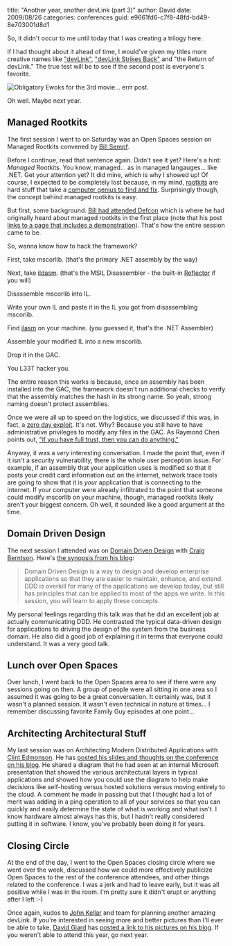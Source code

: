 
title: "Another year, another devLink (part 3)"
author: David
date: 2009/08/26
categories: conferences
guid: e9661fd6-c7f8-48fd-bd49-8e703001d8d1

So, it didn't occur to me until today that I was creating a trilogy here.

If I had thought about it ahead of time, I would've given my titles more
creative names like
["devLink"](/blog/2009/08/24/another-year-another-devlink-part-1/), ["devLink
Strikes Back"](/blog/2009/08/25/another-year-another-devlink-part-2/) and "the
Return of devLink." The true test will be to see if the second post is
everyone's favorite. 

![Obligatory Ewoks for the 3rd movie... errr post.](https://s3.amazonaws.com/mohundro/blog/WindowsLiveWriter/AnotheryearanotherdevLinkpart3_BC80/image_3.png)

Oh well. Maybe next year. 

## Managed Rootkits

The first session I went to on Saturday was an Open Spaces session on Managed
Rootkits convened by [Bill Sempf](http://www.sempf.net/). 

Before I continue, read that sentence again. Didn't see it yet? Here's a hint:
*Managed* Rootkits. You know, managed... as in managed langauges... like .NET.
Get your attention yet? It did mine, which is why I showed up! Of course, I
expected to be completely lost because, in my mind,
[rootkits](http://en.wikipedia.org/wiki/Rootkit) are hard stuff that take a
[computer genius to find and
fix](http://blogs.technet.com/markrussinovich/archive/2005/10/31/sony-rootkits-and-digital-rights-management-gone-too-far.aspx).
Surprisingly though, the concept behind managed rootkits is easy. 

But first, some background. [Bill had attended
Defcon](http://www.sempf.net/post/Defcon-Recap.aspx) which is where he had
originally heard about managed rootkits in the first place (note that his post
[links to a page that includes a
demonstration](http://www.applicationsecurity.co.il/english/NETFrameworkRootkits/tabid/161/Default.aspx)).
That's how the entire session came to be. 

So, wanna know how to hack the framework? 

First, take mscorlib. (that's the primary .NET assembly by the way) 

Next, take
[ildasm](http://msdn.microsoft.com/en-us/library/f7dy01k1%28VS.80%29.aspx).
(that's the MSIL Disassembler - the built-in
[Reflector](http://www.red-gate.com/products/reflector/) if you will) 

Disassemble mscorlib into IL. 

Write your own IL and paste it in the IL you got from disassembling mscorlib. 

Find [ilasm](http://msdn.microsoft.com/en-us/library/496e4ekx%28VS.80%29.aspx)
on your machine. (you guessed it, that's the .NET Assembler) 

Assemble your modified IL into a new mscorlib. 

Drop it in the GAC. 

You L33T hacker you. 

The entire reason this works is because, once an assembly has been installed
into the GAC, the framework doesn't run additional checks to verify that the
assembly matches the hash in its strong name. So yeah, strong naming doesn't
protect assemblies. 

Once we were all up to speed on the logistics, we discussed if this was, in
fact, a [zero day exploit](http://en.wikipedia.org/wiki/Zero_day_attack). It's
not. Why? Because you still have to have administrative privileges to modify
any files in the GAC. As Raymond Chen points out, ["if you have full trust,
then you can do
anything."](http://blogs.msdn.com/oldnewthing/archive/2009/01/21/9353310.aspx) 

Anyway, it was a *very* interesting conversation. I made the point that, even
if it isn't a security vulnerability, there is the whole user perception issue.
For example, if an assembly that your application uses is modified so that it
posts your credit card information out on the internet, network trace tools are
going to show that it is *your* application that is connecting to the internet.
If your computer were already infiltrated to the point that someone could
modify mscorlib on your machine, though, managed rootkits likely aren't your
biggest concern. Oh well, it sounded like a good argument at the time.

## Domain Driven Design

The next session I attended was on [Domain Driven
Design](http://domaindrivendesign.org/) with [Craig
Berntson](http://www.craigberntson.com/blog). Here's [the synopsis from his
blog](http://www.craigberntson.com/blog/2009/03/speaking-at-devlink.asp): 

> Domain Driven Design is a way to design and develop enterprise applications
> so that they are easier to maintain, enhance, and extend. DDD is overkill for
> many of the applications we develop today, but still has principles that can
> be applied to most of the apps we write. In this session, you will learn to
> apply these concepts.

My personal feelings regarding this talk was that he did an excellent job at
actually communicating DDD. He contrasted the typical data-driven design for
applications to driving the design of the system from the business domain. He
also did a good job of explaining it in terms that everyone could understand.
It was a very good talk.

## Lunch over Open Spaces

Over lunch, I went back to the Open Spaces area to see if there were any
sessions going on then. A group of people were all sitting in one area so I
assumed it was going to be a great conversation. It certainly was, but it
wasn't a planned session. It wasn't even technical in nature at times... I
remember discussing favorite Family Guy episodes at one point...

## Architecting Architectural Stuff

My last session was on Architecting Modern Distributed Applications with [Clint
Edmonson](http://www.notsotrivial.net/blog/). He has [posted his slides and
thoughts on the conference on his
blog](http://www.notsotrivial.net/blog/post/2009/08/17/DevLink-Decompression.aspx).
He shared a diagram that he had seen at an internal Microsoft presentation that
showed the various architectural layers in typical applications and showed how
you could use the diagram to help make decisions like self-hosting versus
hosted solutions versus moving entirely to the cloud. A comment he made in
passing but that I thought had a lot of merit was adding in a ping operation to
all of your services so that you can quickly and easily determine the state of
what is working and what isn't. I know hardware almost always has this, but I
hadn't really considered putting it in software. I know, you've probably been
doing it for years. 

## Closing Circle

At the end of the day, I went to the Open Spaces closing circle where we went
over the week, discussed how we could more effectively publicize Open Spaces to
the rest of the conference attendees, and other things related to the
conference. I was a jerk and had to leave early, but it was all positive while
I was in the room. I'm pretty sure it didn't erupt or anything after I left :-) 

Once again, kudos to [John Kellar](http://www.johnkellar.com/) and team for
planning another amazing devLink. If you're interested in seeing more and
better pictures than I'll ever be able to take, [David
Giard](http://www.davidgiard.com/) has [posted a link to his pictures on his
blog](http://www.davidgiard.com/2009/08/23/DevLinkAndLinkWray.aspx). If you
weren't able to attend this year, go next year.


